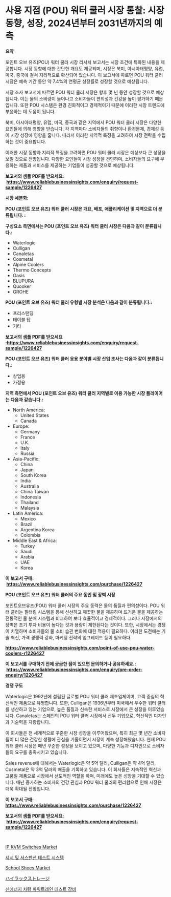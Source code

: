 <p><h1>사용 지점 (POU) 워터 쿨러 시장 통찰: 시장 동향, 성장, 2024년부터 2031년까지의 예측</h1></p><p><strong>요약</strong></p>
<p><p>포인트 오브 유즈(POU) 워터 쿨러 시장 리서치 보고서는 시장 조건에 특화된 내용을 제공합니다. 시장 동향에 대한 간단한 개요도 제공되며, 시장은 북미, 아시아태평양, 유럽, 미국, 중국에 걸쳐 지리적으로 확산되어 있습니다. 이 보고서에 따르면 POU 워터 쿨러 시장은 예측 기간 동안 약 7.4%의 연평균 성장률로 성장할 것으로 예상됩니다.</p><p>시장 조사 보고서에 따르면 POU 워터 쿨러 시장은 향후 몇 년 동안 성장할 것으로 예상됩니다. 이는 물의 소비량이 늘어나고 소비자들이 편의성과 건강을 높이 평가하기 때문입니다. 또한 POU 시스템은 환경 친화적이고 경제적이기 때문에 이러한 시장 트렌드에 부응하는 데 도움이 됩니다.</p><p>북미, 아시아태평양, 유럽, 미국, 중국과 같은 지역에서 POU 워터 쿨러 시장은 다양한 요인들에 의해 영향을 받습니다. 각 지역마다 소비자들의 취향이나 환경문제, 경제성 등이 시장 성장에 영향을 줍니다. 따라서 이러한 지역적 특징을 고려하여 시장 전략을 수립하는 것이 중요합니다.</p><p>이러한 시장 동향과 지리적 특징을 고려하면 POU 워터 쿨러 시장은 예상보다 큰 성장을 보일 것으로 전망됩니다. 다양한 요인들이 시장 성장을 견인하며, 소비자들의 요구에 부응하는 제품과 서비스를 제공하는 기업들이 성공할 것으로 예상됩니다.</p></p>
<p><strong>보고서의 샘플 PDF를 받으세요: &nbsp;<a href="https://www.reliablebusinessinsights.com/enquiry/request-sample/1226427">https://www.reliablebusinessinsights.com/enquiry/request-sample/1226427</a></strong></p>
<p><strong>시장 세분화:</strong></p>
<p><strong> POU (포인트 오브 유즈) 워터 쿨러 시장은 개요, 배포, 애플리케이션 및 지역으로 더 분류됩니다. :</strong></p>
<p><strong>구성요소 측면에서는 POU (포인트 오브 유즈) 워터 쿨러 시장은 다음과 같이 분류됩니다.:</strong></p>
<p><ul><li>Waterlogic</li><li>Culligan</li><li>Canaletas</li><li>Cosmetal</li><li>Alpine Coolers</li><li>Thermo Concepts</li><li>Oasis</li><li>BLUPURA</li><li>Quooker</li><li>GROHE</li></ul></p>
<p><strong> POU (포인트 오브 유즈) 워터 쿨러 유형별 시장 분석은 다음과 같이 분류됩니다.:</strong></p>
<p><ul><li>프리스탠딩</li><li>테이블 탑</li><li>기타</li></ul></p>
<p><strong>보고서의 샘플 PDF를 받으세요 :<a href="https://www.reliablebusinessinsights.com/enquiry/request-sample/1226427">https://www.reliablebusinessinsights.com/enquiry/request-sample/1226427</a></strong></p>
<p><strong> POU (포인트 오브 유즈) 워터 쿨러 응용 분야별 시장 산업 조사는 다음과 같이 분류됩니다.:</strong></p>
<p><ul><li>상업용</li><li>가정용</li></ul></p>
<p><strong>지역 측면에서 POU (포인트 오브 유즈) 워터 쿨러 지역별로 이용 가능한 시장 플레이어는 다음과 같습니다.:</strong></p>
<p><ul>
    <li>
        North America:
        <ul>
            <li>United States</li>
            <li>Canada</li>
        </ul>
    </li>
    <li>
        Europe:
        <ul>
            <li>Germany</li>
            <li>France</li>
            <li>U.K.</li>
            <li>Italy</li>
            <li>Russia</li>
        </ul>
    </li>
    <li>
        Asia-Pacific:
        <ul>
            <li>China</li>
            <li>Japan</li>
            <li>South Korea</li>
            <li>India</li>
            <li>Australia</li>
            <li>China Taiwan</li>
            <li>Indonesia</li>
            <li>Thailand</li>
            <li>Malaysia</li>
        </ul>
    </li>
    <li>
        Latin America:
        <ul>
            <li>Mexico</li>
            <li>Brazil</li>
            <li>Argentina Korea</li>
            <li>Colombia</li>
        </ul>
    </li>
    <li>
        Middle East & Africa:
        <ul>
            <li>Turkey</li>
            <li>Saudi</li>
            <li>Arabia</li>
            <li>UAE</li>
            <li>Korea</li>
        </ul>
    </li>
    </ul></p>
<p><strong>이 보고서 구매: &nbsp;<a href="https://www.reliablebusinessinsights.com/purchase/1226427">https://www.reliablebusinessinsights.com/purchase/1226427</a></strong></p>
<p><strong>POU (포인트 오브 유즈) 워터 쿨러의 주요 동인 및 장벽 시장</strong></p>
<p><p>포인트오브유즈(POU) 워터 쿨러 시장의 주요 동력은 물의 품질과 편의성이다. POU 워터 쿨러는 필터링 시스템을 통해 신선하고 깨끗한 물을 제공하며 뜨거운 물을 제공하는 전통적인 물 분배 시스템과 비교하여 보다 효율적이고 경제적이다. 그러나 시장에서의 장벽은 초기 투자 비용이 높다는 것과 용량이 제한된다는 것이다. 또한, 시장에서는 경쟁이 치열하며 소비자들의 물 소비 습관 변화에 대한 적응이 필요하다. 이러한 도전에는 기술 혁신, 가격 경쟁력 강화, 마케팅 전략의 업그레이드 등이 필요하다.</p></p>
<p><strong><a href="https://www.reliablebusinessinsights.com/point-of-use-pou-water-coolers-r1226427">https://www.reliablebusinessinsights.com/point-of-use-pou-water-coolers-r1226427</a></strong></p>
<p><strong>이 보고서를 구매하기 전에 궁금한 점이 있으면 문의하거나 공유하세요.: &nbsp;<a href="https://www.reliablebusinessinsights.com/enquiry/pre-order-enquiry/1226427">https://www.reliablebusinessinsights.com/enquiry/pre-order-enquiry/1226427</a></strong></p>
<p><strong>경쟁 구도</strong></p>
<p><p>Waterlogic은 1992년에 설립된 글로벌 POU 워터 쿨러 제조업체이며, 고객 중심의 혁신적인 제품으로 유명합니다. 또한, Culligan은 1936년부터 미국에서 우수한 워터 쿨러를 생산하고 있는 기업으로, 높은 품질과 신속한 서비스로 시장에서 큰 성장을 이루었습니다. Canaletas는 스페인의 POU 워터 쿨러 시장에서 선두 기업으로, 혁신적인 디자인과 기술력을 자랑합니다. </p><p>이 회사들은 전 세계적으로 꾸준한 시장 성장을 이루어왔으며, 특히 최근 몇 년간 소비자들이 더 많은 건강한 생활에 관심을 기울이면서 시장이 계속 성장해왔습니다. 현재 POU 워터 쿨러 시장은 매년 꾸준한 성장을 보이고 있으며, 다양한 기능과 디자인으로 소비자들의 요구를 충족시키고 있습니다.</p><p>Sales revenue에 대해서는 Waterlogic은 약 5억 달러, Culligan은 약 4억 달러, Cosmetal은 약 3억 달러의 매출을 기록하고 있습니다. 이 회사들은 지속적인 혁신과 고품질 제품으로 시장에서 선도적인 역할을 하며, 미래에도 높은 성장을 기대할 수 있습니다. 매년 증가하는 소비자의 건강 관심과 POU 워터 쿨러의 편리함으로 인해 시장은 더욱 확대될 전망입니다.</p></p>
<p><strong>이 보고서 구매: &nbsp; <a href="https://www.reliablebusinessinsights.com/purchase/1226427">https://www.reliablebusinessinsights.com/purchase/1226427</a></strong></p>
<p><strong>보고서의 샘플 PDF를 받으세요: &nbsp;<a href="https://www.reliablebusinessinsights.com/enquiry/request-sample/1226427">https://www.reliablebusinessinsights.com/enquiry/request-sample/1226427</a></strong><strong></strong></p>
<p>&nbsp;</p>
<p><p><a href="https://issuu.com/reportprime-2/docs/ip-kvm-switches-market-size-2030.pptx">IP KVM Switches Market</a></p><p><a href="https://github.com/ahmadrevanz10/Market-Research-Report-List-1/blob/main/190011784260.md">섀시 및 서스펜션 테스트 시스템</a></p><p><a href="https://github.com/indrystar/Market-Research-Report-List-3/blob/main/school-shoes-market.md">School Shoes Market</a></p><p><a href="https://github.com/leigh4852023/Market-Research-Report-List-1/blob/main/780482691068.md">ハイラックストレージ</a></p><p><a href="https://github.com/vanessagrant665567/Market-Research-Report-List-1/blob/main/442311883672.md">신에너지 차량 파워트레인 테스트 장비</a></p></p>